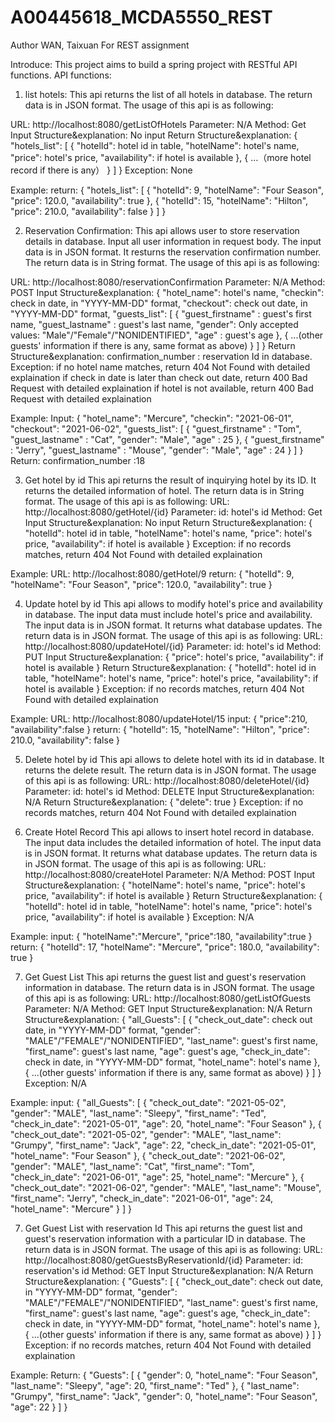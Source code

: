 # A00445618_MCDA5550_REST
Author WAN, Taixuan
For REST assignment

Introduce:
This project aims to build a spring project with RESTful API functions. 
API functions:
1. list hotels:
This api returns the list of all hotels in database. The return data is in JSON format. The usage of this api is as following:

URL: http://localhost:8080/getListOfHotels
Parameter: N/A
Method: Get
Input Structure&explanation: No input
Return Structure&explanation: 
{
    "hotels_list": [
        {
            "hotelId": <long> hotel id in table,
            "hotelName": <String> hotel's name,
            "price": <float> hotel's price,
            "availability": <boolean> if hotel is available
        },
        {
            …（more hotel record if there is any）
        }
    ]
}
Exception: None

Example: 
return:
{
    "hotels_list": [
        {
            "hotelId": 9,
            "hotelName": "Four Season",
            "price": 120.0,
            "availability": true
        },
        {
            "hotelId": 15,
            "hotelName": "Hilton",
            "price": 210.0,
            "availability": false
        }
    ]
}

2. Reservation Confirmation:
This api allows user to store reservation details in database. Input all user information in request body. The input data is in JSON format. It resturns the reservation confirmation number. The return data is in String format. The usage of this api is as following:

URL: http://localhost:8080/reservationConfirmation
Parameter: N/A
Method: POST
Input Structure&explanation: 
{ 
    "hotel_name": <String> hotel's name,
    "checkin": <Date> check in date, in "YYYY-MM-DD" format,
    "checkout": <Date> check out date, in "YYYY-MM-DD" format,
    "guests_list": [
           { "guest_firstname" : <String> guest's first name,
             "guest_lastname" : <String> guest's last name,
             "gender":  <Enum Gender> Only accepted values: "Male"/"Female"/"NONIDENTIFIED",
             "age" : <Integer> guest's age
           },
           { 
	...(other guests' information if there is any, same format as above)
            }
       ]
}
Return Structure&explanation: 
confirmation_number : <Integer> reservation Id in database.
Exception: 
     if no hotel name matches, return 404 Not Found with detailed explaination
     if check in date is later than check out date, return 400 Bad Request with detailed explaination
     if hotel is not available, return 400 Bad Request with detailed explaination

Example:
Input:
{ 
    "hotel_name": "Mercure",
    "checkin": "2021-06-01",
    "checkout": "2021-06-02",
    "guests_list": [
           { "guest_firstname" : "Tom",
             "guest_lastname" : "Cat",
             "gender":  "Male",
             "age" : 25
           },
           { "guest_firstname" : "Jerry",
             "guest_lastname" : "Mouse",
             "gender": "Male",
             "age" : 24
            }
       ]
}
Return:
confirmation_number :18

3. Get hotel by id
This api returns the result of inquirying hotel by its ID. It returns the detailed information of hotel. The return data is in String format. The usage of this api is as following:
URL: http://localhost:8080/getHotel/{id}
Parameter: id: hotel's id
Method: Get
Input Structure&explanation: No input
Return Structure&explanation: 
{
     "hotelId": <long> hotel id in table,
     "hotelName": <String> hotel's name,
     "price": <float> hotel's price,
     "availability": <boolean> if hotel is available
}
Exception: 
     if no records matches, return 404 Not Found with detailed explaination

Example:
URL: http://localhost:8080/getHotel/9
return:
{
    "hotelId": 9,
    "hotelName": "Four Season",
    "price": 120.0,
    "availability": true
}

4. Update hotel by id
This api allows to modify hotel's price and availability in database. The input data must include hotel's price and availability. The input data is in JSON format.  It returns what database updates. The return data is in JSON format. The usage of this api is as following:
URL: http://localhost:8080/updateHotel/{id}
Parameter: id: hotel's id
Method: PUT
Input Structure&explanation: 
{
    "price":<float> hotel's price,
    "availability":<boolean> if hotel is available
}
Return Structure&explanation: 
{
     "hotelId": <long> hotel id in table,
     "hotelName": <String> hotel's name,
     "price": <float> hotel's price,
     "availability": <boolean> if hotel is available
}
Exception: 
     if no records matches, return 404 Not Found with detailed explaination

Example:
URL: http://localhost:8080/updateHotel/15
input:
{
    "price":210,
    "availability":false
}
return:
{
    "hotelId": 15,
    "hotelName": "Hilton",
    "price": 210.0,
    "availability": false
}

5. Delete hotel by id
This api allows to delete hotel with its id in database.   It returns the delete result. The return data is in JSON format. The usage of this api is as following:
URL: http://localhost:8080/deleteHotel/{id}
Parameter: id: hotel's id
Method: DELETE
Input Structure&explanation:  N/A
Return Structure&explanation: 
{
    "delete": true
}
Exception: 
     if no records matches, return 404 Not Found with detailed explaination

6. Create Hotel Record
This api allows to insert hotel record in database. The input data includes the detailed information of hotel. The input data is in JSON format.  It returns what database updates. The return data is in JSON format. The usage of this api is as following:
URL: http://localhost:8080/createHotel
Parameter: N/A
Method: POST
Input Structure&explanation: 
{
    "hotelName":<String> hotel's name,
    "price":<float> hotel's price,
    "availability":<boolean> if hotel is available
}
Return Structure&explanation: 
{
     "hotelId": <long> hotel id in table,
     "hotelName": <String> hotel's name,
     "price": <float> hotel's price,
     "availability": <boolean> if hotel is available
}
Exception: 
    N/A

Example:
input:
{
    "hotelName":"Mercure",
    "price":180,
    "availability":true
}
return:
{
    "hotelId": 17,
    "hotelName": "Mercure",
    "price": 180.0,
    "availability": true
}


7. Get Guest List
This api returns the guest list and guest's reservation information in database. The return data is in JSON format. The usage of this api is as following:
URL: http://localhost:8080/getListOfGuests
Parameter: N/A
Method: GET
Input Structure&explanation:  N/A
Return Structure&explanation: 
{
    "all_Guests": [
        {
            "check_out_date": <Date> check out date, in "YYYY-MM-DD" format,
            "gender": "MALE"/"FEMALE"/"NONIDENTIFIED",
            "last_name": <String> guest's first name,
            "first_name": <String> guest's last name,
            "age": guest's age,
            "check_in_date": <Date> check in date, in "YYYY-MM-DD" format,
            "hotel_name": <String> hotel's name
        },
        {
            ...(other guests' information if there is any, same format as above)
        }
    ]
}
Exception: 
    N/A

Example:
input:
{
    "all_Guests": [
        {
            "check_out_date": "2021-05-02",
            "gender": "MALE",
            "last_name": "Sleepy",
            "first_name": "Ted",
            "check_in_date": "2021-05-01",
            "age": 20,
            "hotel_name": "Four Season"
        },
        {
            "check_out_date": "2021-05-02",
            "gender": "MALE",
            "last_name": "Grumpy",
            "first_name": "Jack",
            "age": 22,
            "check_in_date": "2021-05-01",
            "hotel_name": "Four Season"
        },
        {
            "check_out_date": "2021-06-02",
            "gender": "MALE",
            "last_name": "Cat",
            "first_name": "Tom",
            "check_in_date": "2021-06-01",
            "age": 25,
            "hotel_name": "Mercure"
        },
        {
            "check_out_date": "2021-06-02",
            "gender": "MALE",
            "last_name": "Mouse",
            "first_name": "Jerry",
            "check_in_date": "2021-06-01",
            "age": 24,
            "hotel_name": "Mercure"
        }
    ]
}

7. Get Guest List with reservation Id
This api returns the guest list and guest's reservation information with a particular ID in database. The return data is in JSON format. The usage of this api is as following:
URL: http://localhost:8080/getGuestsByReservationId/{id}
Parameter: id: reservation's id
Method: GET
Input Structure&explanation:  N/A
Return Structure&explanation: 
{
    "Guests": [
        {
            "check_out_date": <Date> check out date, in "YYYY-MM-DD" format,
            "gender": "MALE"/"FEMALE"/"NONIDENTIFIED",
            "last_name": <String> guest's first name,
            "first_name": <String> guest's last name,
            "age": guest's age,
            "check_in_date": <Date> check in date, in "YYYY-MM-DD" format,
            "hotel_name": <String> hotel's name
        },
        {
            ...(other guests' information if there is any, same format as above)
        }
    ]
}
Exception: 
    if no records matches, return 404 Not Found with detailed explaination

Example:
Return:
{
    "Guests": [
        {
            "gender": 0,
            "hotel_name": "Four Season",
            "last_name": "Sleepy",
            "age": 20,
            "first_name": "Ted"
        },
        {
            "last_name": "Grumpy",
            "first_name": "Jack",
            "gender": 0,
            "hotel_name": "Four Season",
            "age": 22
        }
    ]
}
